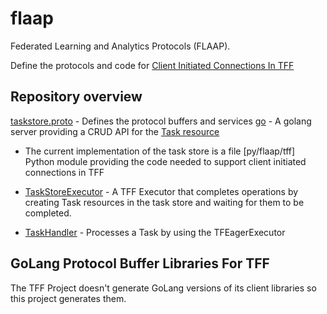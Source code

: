 # flaap
Federated Learning and Analytics Protocols (FLAAP).

Define the protocols and code for [Client Initiated Connections In TFF](https://docs.google.com/document/d/10rvJdXRtgVOYNU2cj-M4ycGLoAxI2m3BKcRJQtE9nY8/edit#heading=h.sw48ol3t02xj)

## Repository overview

[taskstore.proto](./protos/flaap/taskstore.proto) - Defines the protocol buffers and services
[go](./go) - A golang server providing a CRUD API for the [Task resource](./protos/flaap/taskstore.proto)

   * The current implementation of the task store is a file
[py/flaap/tff] Python module providing the code needed to support client initiated connections in TFF

   * [TaskStoreExecutor](py/flaap/tff/executors.py) - A TFF Executor that completes operations by creating Task resources in the task store and waiting for them to be completed.
   * [TaskHandler](py/flaap/tff/task_handler.py) - Processes a Task by using the TFEagerExecutor

## GoLang Protocol Buffer Libraries For TFF

The TFF Project doesn't generate GoLang versions of its client libraries
so this project generates them.
